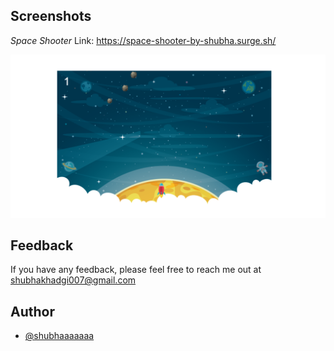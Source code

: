  ## Screenshots
*Space Shooter*
Link: https://space-shooter-by-shubha.surge.sh/

![App Screenshot](https://github.com/shubhaaaaaaa/JS_MiniGames/blob/main/Screenshots/Space%20Shooter.png)
 
## Feedback

If you have any feedback, please feel free to reach me out at shubhakhadgi007@gmail.com


## Author

- [@shubhaaaaaaa](https://www.github.com/shubhaaaaaaa)
